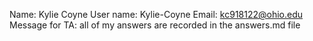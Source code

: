 Name: Kylie Coyne
User name: Kylie-Coyne
Email: kc918122@ohio.edu
Message for TA: all of my answers are recorded in the answers.md file
